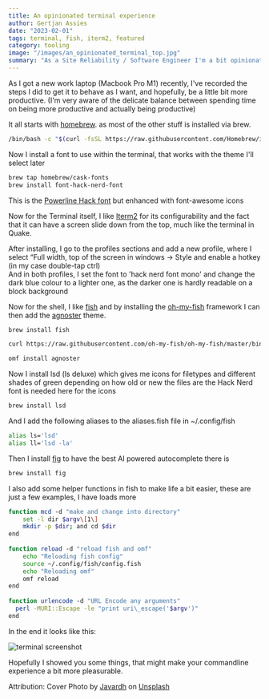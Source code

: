 ```yaml
---
title: An opinionated terminal experience
author: Gertjan Assies
date: "2023-02-01"
tags: terminal, fish, iterm2, featured
category: tooling
image: "/images/an_opinionated_terminal_top.jpg"
summary: "As a Site Reliability / Software Engineer I'm a bit opinionated when it comes to the tool I use most of the time: The command line."
---
```


As I got a new work laptop (Macbook Pro M1) recently, I've recorded the steps I did to get it to behave as I want, and hopefully, be a little bit more productive. (I'm very aware of the delicate balance between spending time on being more productive and actually being productive)

It all starts with [homebrew](http://brew.sh). as most of the other stuff is installed via brew.

```bash
/bin/bash -c "$(curl -fsSL https://raw.githubusercontent.com/Homebrew/install/HEAD/install.sh)"
```

Now I install a font to use within the terminal, that works with the theme I'll select later

```bash
brew tap homebrew/cask-fonts  
brew install font-hack-nerd-font
```

This is the [Powerline Hack font](https://github.com/powerline/fonts) but enhanced with font-awesome icons

Now for the Terminal itself, I like [Iterm2](https://iterm2.com) for its configurability and the fact that it can have a screen slide down from the top, much like the terminal in Quake.

After installing, I go to the profiles sections and add a new profile, where I select “Full width, top of the screen in windows -> Style and enable a hotkey (in my case double-tap ctrl)  
And in both profiles, I set the font to 'hack nerd font mono' and change the dark blue colour to a lighter one, as the darker one is hardly readable on a block background

Now for the shell, I like [fish](https://fishshell.com) and by installing the [oh-my-fish](https://github.com/oh-my-fish/oh-my-fish) framework I can then add the [agnoster](https://github.com/oh-my-fish/theme-agnoster) theme.

```bash
brew install fish
```

```bash
curl https://raw.githubusercontent.com/oh-my-fish/oh-my-fish/master/bin/install | fish
```

```bash
omf install agnoster
```

Now I install lsd (ls deluxe) which gives me icons for filetypes and different shades of green depending on how old or new the files are the Hack Nerd font is needed here for the icons

```bash
brew install lsd
```

And I add the following aliases to the aliases.fish file in ~/.config/fish

```bash
alias ls='lsd'  
alias ll='lsd -la'
```

Then I install [fig](https://fig.io) to have the best AI powered autocomplete there is

```bash
brew install fig
```

I also add some helper functions in fish to make life a bit easier, these are just a few examples, I have loads more

```bash
function mcd -d "make and change into directory"  
    set -l dir $argv\[1\]  
    mkdir -p $dir; and cd $dir  
end  
  
function reload -d "reload fish and omf"  
    echo "Reloading fish config"  
    source ~/.config/fish/config.fish  
    echo "Reloading omf"  
    omf reload  
end  
  
function urlencode -d "URL Encode any arguments"  
  perl -MURI::Escape -le "print uri\_escape('$argv')"  
end
```

In the end it looks like this:

![terminal screenshot](/images/an_opinionated_terminal_1.png)

Hopefully I showed you some things, that might make your commandline experience a bit more pleasurable.

Attribution: Cover Photo by [Javardh](https://unsplash.com/@_javardh_001?utm_source=medium&utm_medium=referral) on [Unsplash](https://unsplash.com?utm_source=medium&utm_medium=referral)
